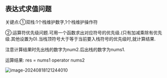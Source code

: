 ## 表达式求值问题

关键点:①双栈:1个栈维护数字,1个栈维护操作符

②:运算符优先级问题.可用一个函数求出对应符号的优先级.(只有加减乘除有优先级.其他设置为0).当栈顶符号大于等于当前要入栈符号的优先级时,就计算结果.

注意计算结果时先出栈的数字为num2.后出栈的数字为nums1. 

运算结果: res = nums1 operator nums2

![image-20240818121244010](C:\Users\1\AppData\Roaming\Typora\typora-user-images\image-20240818121244010.png)

